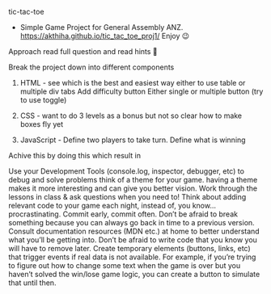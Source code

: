 
tic-tac-toe
- Simple Game Project for General Assembly ANZ.
https://akthiha.github.io/tic_tac_toe_proj1/
Enjoy 😉


Approach
read full question and read hints 💌

Break the project down into different components 
1. HTML - see which is the best and easiest way either to use table or multiple div tabs 
Add difficulty button
Either single or multiple button (try to use toggle)


2. CSS - want to do 3 levels as a bonus but not so clear how to make boxes fly yet

3. JavaScript - Define two players to take turn.
Define what is winning 


Achive this by doing this which result in



Use your Development Tools (console.log, inspector, debugger, etc) to debug and solve problems
think of a theme for your game. having a theme makes it more interesting and can give you better vision.
Work through the lessons in class & ask questions when you need to! Think about adding relevant code to your game each night, instead of, you know... procrastinating.
Commit early, commit often. Don’t be afraid to break something because you can always go back in time to a previous version.
Consult documentation resources (MDN etc.) at home to better understand what you’ll be getting into.
Don’t be afraid to write code that you know you will have to remove later. Create temporary elements (buttons, links, etc) that trigger events if real data is not available. For example, if you’re trying to figure out how to change some text when the game is over but you haven’t solved the win/lose game logic, you can create a button to simulate that until then.
